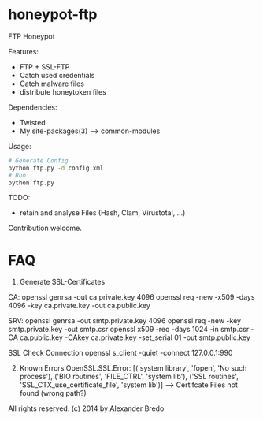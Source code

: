honeypot-ftp
============

FTP Honeypot

Features:
 * FTP + SSL-FTP
 * Catch used credentials
 * Catch malware files
 * distribute honeytoken files

Dependencies:
 * Twisted
 * My site-packages(3) --> common-modules

Usage:
```bash
# Generate Config
python ftp.py -d config.xml
# Run
python ftp.py
```

TODO: 
 * retain and analyse Files (Hash, Clam, Virustotal, ...)
 
Contribution welcome.

FAQ
===
1) Generate SSL-Certificates

CA:
openssl genrsa -out ca.private.key 4096
openssl req -new -x509 -days 4096 -key ca.private.key -out ca.public.key

SRV:
openssl genrsa -out smtp.private.key 4096
openssl req -new -key smtp.private.key -out smtp.csr
openssl x509 -req -days 1024 -in smtp.csr -CA ca.public.key -CAkey ca.private.key -set_serial 01 -out smtp.public.key

SSL Check Connection
openssl s_client -quiet -connect 127.0.0.1:990

2) Known Errors
OpenSSL.SSL.Error: [('system library', 'fopen', 'No such process'), ('BIO routines', 'FILE_CTRL', 'system lib'), ('SSL routines', 'SSL_CTX_use_certificate_file', 'system lib')]
 --> Certifcate Files not found (wrong path?)

All rights reserved.
(c) 2014 by Alexander Bredo